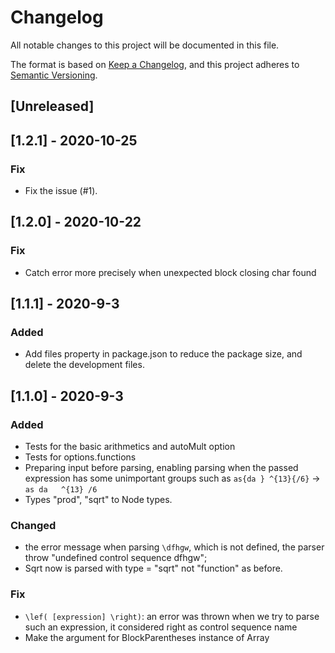 # Changelog
All notable changes to this project will be documented in this file.

The format is based on [Keep a Changelog](https://keepachangelog.com/en/1.0.0/),
and this project adheres to [Semantic Versioning](https://semver.org/spec/v2.0.0.html).


## [Unreleased]

## [1.2.1] - 2020-10-25
### Fix
- Fix the issue (#1).

## [1.2.0] - 2020-10-22
### Fix
- Catch error more precisely when unexpected block closing char found 


## [1.1.1] - 2020-9-3
### Added
- Add files property in package.json to reduce the package size, and delete the development files.


## [1.1.0] - 2020-9-3
### Added
- Tests for the basic arithmetics and autoMult option
- Tests for options.functions
- Preparing input before parsing, enabling parsing when the passed expression has some unimportant groups such as `as{da } ^{13}{/6}` -> `as da   ^{13} /6 `
- Types "prod", "sqrt" to Node types.


### Changed
- the error message when parsing `\dfhgw`, which is not defined, the parser throw "undefined control sequence dfhgw";
- Sqrt now is parsed with type = "sqrt" not "function" as before.

### Fix

- `\lef( [expression] \right)`: an error was thrown when we try to parse such an expression, it considered right as control sequence name
- Make the argument for BlockParentheses instance of Array
